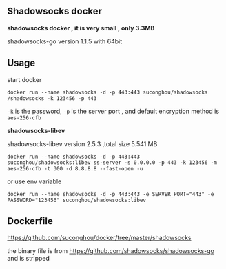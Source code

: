 ## Shadowsocks docker

**shadowsocks docker , it is very small , only 3.3MB**

shadowsocks-go version 1.1.5 with 64bit


## Usage

start docker
```
docker run --name shadowsocks -d -p 443:443 suconghou/shadowsocks /shadowsocks -k 123456 -p 443
```
`-k` is the password, `-p` is the server port , and default encryption method is `aes-256-cfb`


**shadowsocks-libev**

shadowsocks-libev version 2.5.3 ,total size 5.541 MB

```
docker run --name shadowsocks -d -p 443:443 suconghou/shadowsocks:libev ss-server -s 0.0.0.0 -p 443 -k 123456 -m aes-256-cfb -t 300 -d 8.8.8.8 --fast-open -u
```

or use env variable
```
docker run --name shadowsocks -d -p 443:443 -e SERVER_PORT="443" -e PASSWORD="123456" suconghou/shadowsocks:libev
```


## Dockerfile

https://github.com/suconghou/docker/tree/master/shadowsocks

the binary file is from https://github.com/shadowsocks/shadowsocks-go and is stripped



